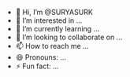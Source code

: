 - 👋 Hi, I’m @SURYASURK
- 👀 I’m interested in ...
- 🌱 I’m currently learning ...
- 💞️ I’m looking to collaborate on ...
- 📫 How to reach me ...
- 😄 Pronouns: ...
- ⚡ Fun fact: ...

<!---
SURYASURK/SURYASURK is a ✨ special ✨ repository because its `README.md` (this file) appears on your GitHub profile.
You can click the Preview link to take a look at your changes.
--->
